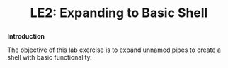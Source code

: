 # <p align="center">LE2: Expanding to Basic Shell<p>

**Introduction**

The objective of this lab exercise is to expand unnamed pipes to create a shell with basic functionality.